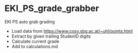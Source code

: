 # EKI_PS_grade_grabber

EKI PS auto grab grading

- Load data from https://www.cosy.sbg.ac.at/~uhl/points.html
- Extract by given trailing StudenID digits
- Calculate current grade
- Add to calculations.md
